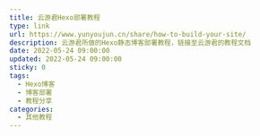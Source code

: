 ```yaml
---
title: 云游君Hexo部署教程
type: link
url: https://www.yunyoujun.cn/share/how-to-build-your-site/
description: 云游君所做的Hexo静态博客部署教程，链接至云游君的教程文档
date: 2022-05-24 09:00:00
updated: 2022-05-24 09:00:00
sticky: 0
tags:
  - Hexo博客
  - 博客部署
  - 教程分享
categories:
  - 其他教程
---
```


